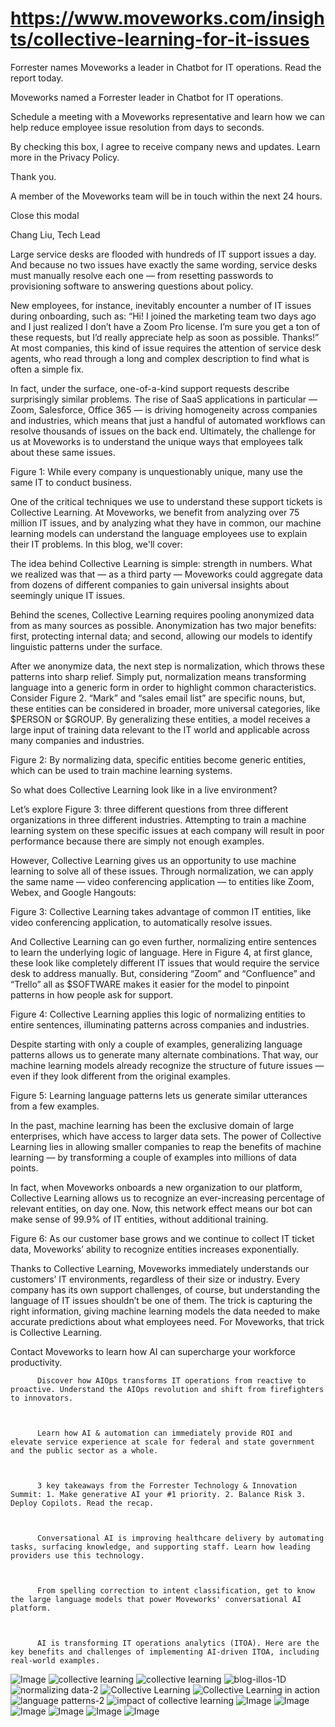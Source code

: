 # https://www.moveworks.com/insights/collective-learning-for-it-issues

Forrester names Moveworks a leader in Chatbot for IT operations. Read the report today.

Moveworks named a Forrester leader in Chatbot for IT operations. 

Schedule a meeting with a Moveworks representative and learn how we can help reduce employee issue resolution from days to seconds.

By checking this box, I agree to receive company news and updates. Learn more in the Privacy Policy.

Thank you.

A member of the Moveworks team will be in touch within the next 24 hours.



  Close this modal
  



Chang Liu, Tech Lead


Large service desks are flooded with hundreds of IT support issues a day. And because no two issues have exactly the same wording, service desks must manually resolve each one — from resetting passwords to provisioning software to answering questions about policy.

New employees, for instance, inevitably encounter a number of IT issues during onboarding, such as: “Hi! I joined the marketing team two days ago and I just realized I don’t have a Zoom Pro license. I’m sure you get a ton of these requests, but I’d really appreciate help as soon as possible. Thanks!” At most companies, this kind of issue requires the attention of service desk agents, who read through a long and complex description to find what is often a simple fix.

In fact, under the surface, one-of-a-kind support requests describe surprisingly similar problems. The rise of SaaS applications in particular — Zoom, Salesforce, Office 365 — is driving homogeneity across companies and industries, which means that just a handful of automated workflows can resolve thousands of issues on the back end. Ultimately, the challenge for us at Moveworks is to understand the unique ways that employees talk about these same issues.

Figure 1: While every company is unquestionably unique, many use the same IT to conduct business.

One of the critical techniques we use to understand these support tickets is Collective Learning. At Moveworks, we benefit from analyzing over 75 million IT issues, and by analyzing what they have in common, our machine learning models can understand the language employees use to explain their IT problems. In this blog, we'll cover:

The idea behind Collective Learning is simple: strength in numbers. What we realized was that — as a third party — Moveworks could aggregate data from dozens of different companies to gain universal insights about seemingly unique IT issues.

Behind the scenes, Collective Learning requires pooling anonymized data from as many sources as possible. Anonymization has two major benefits: first, protecting internal data; and second, allowing our models to identify linguistic patterns under the surface.

After we anonymize data, the next step is normalization, which throws these patterns into sharp relief. Simply put, normalization means transforming language into a generic form in order to highlight common characteristics. Consider Figure 2. “Mark” and “sales email list” are specific nouns, but, these entities can be considered in broader, more universal categories, like $PERSON or $GROUP. By generalizing these entities, a model receives a large input of training data relevant to the IT world and applicable across many companies and industries.

Figure 2: By normalizing data, specific entities become generic entities, which can be used to train machine learning systems. 

So what does Collective Learning look like in a live environment?

Let’s explore Figure 3: three different questions from three different organizations in three different industries. Attempting to train a machine learning system on these specific issues at each company will result in poor performance because there are simply not enough examples.

However, Collective Learning gives us an opportunity to use machine learning to solve all of these issues. Through normalization, we can apply the same name — video conferencing application — to entities like Zoom, Webex, and Google Hangouts:

Figure 3: Collective Learning takes advantage of common IT entities, like video conferencing application, to automatically resolve issues.

And Collective Learning can go even further, normalizing entire sentences to learn the underlying logic of language. Here in Figure 4, at first glance, these look like completely different IT issues that would require the service desk to address manually. But, considering “Zoom” and “Confluence” and “Trello” all as $SOFTWARE makes it easier for the model to pinpoint patterns in how people ask for support.

Figure 4: Collective Learning applies this logic of normalizing entities to entire sentences, illuminating patterns across companies and industries.   

Despite starting with only a couple of examples, generalizing language patterns allows us to generate many alternate combinations. That way, our machine learning models already recognize the structure of future issues — even if they look different from the original examples.

Figure 5: Learning language patterns lets us generate similar utterances from a few examples.

In the past, machine learning has been the exclusive domain of large enterprises, which have access to larger data sets. The power of Collective Learning lies in allowing smaller companies to reap the benefits of machine learning — by transforming a couple of examples into millions of data points.

In fact, when Moveworks onboards a new organization to our platform, Collective Learning allows us to recognize an ever-increasing percentage of relevant entities, on day one. Now, this network effect means our bot can make sense of 99.9% of IT entities, without additional training.

Figure 6: As our customer base grows and we continue to collect IT ticket data, Moveworks’ ability to recognize entities increases exponentially. 

Thanks to Collective Learning, Moveworks immediately understands our customers’ IT environments, regardless of their size or industry. Every company has its own support challenges, of course, but understanding the language of IT issues shouldn’t be one of them. The trick is capturing the right information, giving machine learning models the data needed to make accurate predictions about what employees need. For Moveworks, that trick is Collective Learning.

Contact  Moveworks to learn how AI can supercharge your workforce productivity.


          Discover how AIOps transforms IT operations from reactive to proactive. Understand the AIOps revolution and shift from firefighters to innovators.
        


          Learn how AI & automation can immediately provide ROI and elevate service experience at scale for federal and state government and the public sector as a whole.
        


          3 key takeaways from the Forrester Technology & Innovation Summit: 1. Make generative AI your #1 priority. 2. Balance Risk 3. Deploy Copilots. Read the recap.
        


          Conversational AI is improving healthcare delivery by automating tasks, surfacing knowledge, and supporting staff. Learn how leading providers use this technology.
        


          From spelling correction to intent classification, get to know the large language models that power Moveworks' conversational AI platform.
        


          AI is transforming IT operations analytics (ITOA). Here are the key benefits and challenges of implementing AI-driven ITOA, including real-world examples.
        



![Image](https://www.moveworks.com/hubfs/img/site/qr-demo.png)
![collective learning](https://www.moveworks.com/hubfs/22_MW_Blog_CollectiveLearning_Feature_v03.jpg)
![collective learning](https://www.moveworks.com/hubfs/22_MW_Blog_CollectiveLearning_Feature_v03.jpg)
![blog-illos-1D](https://www.moveworks.com/hs-fs/hubfs/blog-illos-1D.png?noresize&width=760&name=blog-illos-1D.png)
![normalizing data-2](https://www.moveworks.com/hs-fs/hubfs/normalizing%20data-2.png?noresize&width=692&name=normalizing%20data-2.png)
![Collective Learning](https://www.moveworks.com/hs-fs/hubfs/Collective%20Learning.png?noresize&width=450&name=Collective%20Learning.png)
![Collective Learning in action](https://www.moveworks.com/hs-fs/hubfs/Collective%20Learning%20in%20action.png?noresize&width=700&name=Collective%20Learning%20in%20action.png)
![language patterns-2](https://www.moveworks.com/hs-fs/hubfs/language%20patterns-2.png?noresize&width=512&name=language%20patterns-2.png)
![impact of collective learning](https://www.moveworks.com/hs-fs/hubfs/impact%20of%20collective%20learning.png?noresize&width=700&name=impact%20of%20collective%20learning.png)
![Image](https://www.moveworks.com/hs-fs/hubfs/AIOps-featured-image.png?length=50&name=AIOps-featured-image.png)
![Image](https://www.moveworks.com/hs-fs/hubfs/Public-Sector-Convo-AI.png?length=50&name=Public-Sector-Convo-AI.png)
![Image](https://www.moveworks.com/hs-fs/hubfs/Forrester%20T%26I%20%281%29.png?length=50&name=Forrester%20T&I%20%281%29.png)
![Image](https://www.moveworks.com/hs-fs/hubfs/healthcare-test.png?length=50&name=healthcare-test.png)
![Image](https://www.moveworks.com/hs-fs/hubfs/Moveworks_LLM_Feature.png?length=50&name=Moveworks_LLM_Feature.png)
![Image](https://www.moveworks.com/hs-fs/hubfs/ITOA_feature.png?length=50&name=ITOA_feature.png)
